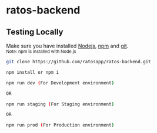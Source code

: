 # ratos-backend

## Testing Locally
Make sure you have installed [Nodejs](#https://nodejs.org/en/), [npm](#https://www.npmjs.com/get-npm) and [git](#https://git-scm.com/book/en/v2/Getting-Started-Installing-Git).
<br />
<small>Note: npm is installed with Node.js</small>

```bash
git clone https://github.com/ratosapp/ratos-backend.git

npm install or npm i

npm run dev (For Development environment) 

OR

npm run staging (For Staging environment)

OR

npm run prod (For Production environment)